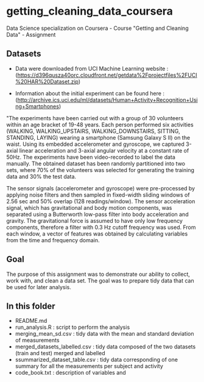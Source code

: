 # getting_cleaning_data_coursera
Data Science specialization on Coursera - Course "Getting and Cleaning Data" - Assignment

## Datasets

- Data were downloaded from UCI Machine Learning website :(https://d396qusza40orc.cloudfront.net/getdata%2Fprojectfiles%2FUCI%20HAR%20Dataset.zip)

- Information about the initial experiment can be found here : (http://archive.ics.uci.edu/ml/datasets/Human+Activity+Recognition+Using+Smartphones)

"The experiments have been carried out with a group of 30 volunteers within an age bracket of 19-48 years. Each person performed six activities (WALKING, WALKING_UPSTAIRS, WALKING_DOWNSTAIRS, SITTING, STANDING, LAYING) wearing a smartphone (Samsung Galaxy S II) on the waist. Using its embedded accelerometer and gyroscope, we captured 3-axial linear acceleration and 3-axial angular velocity at a constant rate of 50Hz. The experiments have been video-recorded to label the data manually. The obtained dataset has been randomly partitioned into two sets, where 70% of the volunteers was selected for generating the training data and 30% the test data. 

The sensor signals (accelerometer and gyroscope) were pre-processed by applying noise filters and then sampled in fixed-width sliding windows of 2.56 sec and 50% overlap (128 readings/window). The sensor acceleration signal, which has gravitational and body motion components, was separated using a Butterworth low-pass filter into body acceleration and gravity. The gravitational force is assumed to have only low frequency components, therefore a filter with 0.3 Hz cutoff frequency was used. From each window, a vector of features was obtained by calculating variables from the time and frequency domain.

## Goal

The purpose of this assignment was to demonstrate our ability to collect, work with, and clean a data set. The goal was to prepare tidy data that can be used for later analysis.

## In this folder

- README.md
- run_analysis.R : script to perform the analysis
- merging_mean_sd.csv : tidy data with the mean and standard deviation of measurements
- merged_datasets_labelled.csv : tidy data composed of the two datasets (train and test) merged and labelled
- ssummarized_dataset_table.csv : tidy data corresponding of one summary for all the measurements per subject and activity
- code_book.txt : description of variables and 
